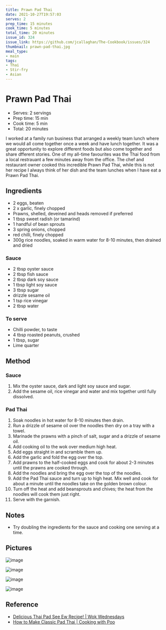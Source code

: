 ```yaml
---
title: Prawn Pad Thai
date: 2021-10-27T19:57:03
serves: 2
prep_time: 15 minutes
cook_time: 5 minutes
total_time: 20 minutes
issue_id: 324
issue_link: https://github.com/jcallaghan/The-Cookbook/issues/324
thumbnail: prawn-pad-thai.jpg
meal_type:
- main
tags: 
- Thai
- Stir-fry
- Asian
---
```


# Prawn Pad Thai

- Serves: 2 servings
- Prep time: 15 min
- Cook time: 5 min
- Total: 20 minutes

I worked at a family run business that arranged a weekly team lunch where we would all come together once a week and have lunch together. 
It was a great opportunity to explore different foods but also come together and share dfferent stories.
One of my all-time favourites was the Thai food from a local restrauant a few minutes away from the office. 
The chef and restaurant owner cooked this incredible Prawn Pad Thai, while this is not her recipe I always think of her dish and the team lunches when I have eat a Prawn Pad Thai.

## Ingredients
- 2 eggs, beaten
- 2 x garlic, finely chopped
- Prawns, shelled, deveined and heads removed if preferred
- 1 tbsp sweet radish (or tamarind)
- 1 handful of bean sprouts
- 3 spring onions, chopped
- red chilli, finely chopped
- 300g rice noodles, soaked in warm water for 8-10 minutes, then drained and dried

### Sauce
- 2 tbsp oyster sauce
- 2 tbsp fish sauce
- 2 tbsp dark soy sauce
- 1 tbsp light soy sauce
- 3 tbsp sugar
- drizzle sesame oil
- 1 tsp rice vinegar
- 2 tbsp water

### To serve
- Chilli powder, to taste
- 4 tbsp roasted peanuts, crushed
- 1 tbsp, sugar 
- Lime quarter

## Method

### Sauce
1. Mix the oyster sauce, dark and light soy sauce and sugar.
2. Add the sesame oil, rice vinegar and water and mix together until fully dissolved.

### Pad Thai

1. Soak noodles in hot water for 8-10 minutes then drain.
2. Run a drizzle of sesame oil over the noodles then dry on a tray with a towel.
3. Marinade the prawns with a pinch of salt, sugar and a drizzle of sesame oil.
4. Add cooking oil to the wok over medium high heat.
5. Add eggs straight in and scramble them up.
6. Add the garlic and fold the egg over the top.
6. Add prawns to the half-cooked eggs and cook for about 2-3 minutes until the prawns are cooked through.
7. Add the noodles and bring the egg over the top of the noodles.
8. Add the Pad Thai sauce and turn up to high heat. Mix well and cook for about a minute until the noodles take on the golden brown colour.
9. Turn off the heat and add beansprouts and chives; the heat from the noodles will cook them just right. 
10. Serve with the garnish.

## Notes
- Try doubling the ingredients for the sauce and cooking one serving at a time.

## Pictures

![image](./images/prawn-pad-thai.jpg)

![image](./images/prawn-pad-thai-3.jpg)

![image](./images/prawn-pad-thai-2.jpg)

![image](./images/prawn-pad-thai-1.jpg)

## Reference
- [Delicious Thai Pad See Ew Recipe! | Wok Wednesdays](https://www.youtube.com/watch?v=_wDgcueLJvY)
- [How to Make Classic Pad Thai | Cooking with Poo](https://www.youtube.com/watch?v=m88rF0rwHo8)
